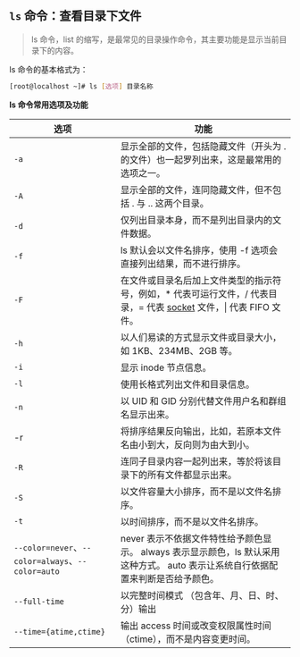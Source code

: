 ## `ls` 命令：查看目录下文件

> ls 命令，list 的缩写，是最常见的目录操作命令，其主要功能是显示当前目录下的内容。

ls 命令的基本格式为：

```bash
[root@localhost ~]# ls [选项] 目录名称
```

**ls 命令常用选项及功能**

| 选项                                              | 功能                                                                                                                                                  |
| ------------------------------------------------- | ----------------------------------------------------------------------------------------------------------------------------------------------------- |
| `-a`                                              | 显示全部的文件，包括隐藏文件（开头为 . 的文件）也一起罗列出来，这是最常用的选项之一。                                                                 |
| `-A`                                              | 显示全部的文件，连同隐藏文件，但不包括 . 与 .. 这两个目录。                                                                                           |
| `-d`                                              | 仅列出目录本身，而不是列出目录内的文件数据。                                                                                                          |
| `-f`                                              | ls 默认会以文件名排序，使用 -f 选项会直接列出结果，而不进行排序。                                                                                     |
| `-F`                                              | 在文件或目录名后加上文件类型的指示符号，例如，* 代表可运行文件，/ 代表目录，= 代表 [socket](http://c.biancheng.net/socket/) 文件，\| 代表 FIFO 文件。 |
| `-h`                                              | 以人们易读的方式显示文件或目录大小，如 1KB、234MB、2GB 等。                                                                                           |
| `-i`                                              | 显示 inode 节点信息。                                                                                                                                 |
| `-l`                                              | 使用长格式列出文件和目录信息。                                                                                                                        |
| `-n`                                              | 以 UID 和 GID 分别代替文件用户名和群组名显示出来。                                                                                                    |
| -r                                                | 将排序结果反向输出，比如，若原本文件名由小到大，反向则为由大到小。                                                                                    |
| `-R`                                              | 连同子目录内容一起列出来，等於将该目录下的所有文件都显示出来。                                                                                        |
| `-S`                                              | 以文件容量大小排序，而不是以文件名排序。                                                                                                              |
| `-t`                                              | 以时间排序，而不是以文件名排序。                                                                                                                      |
| `--color=never`、`--color=always`、`--color=auto` | never 表示不依据文件特性给予颜色显示。 always 表示显示颜色，ls 默认采用这种方式。 auto 表示让系统自行依据配置来判断是否给予颜色。                     |
| `--full-time`                                     | 以完整时间模式 （包含年、月、日、时、分）输出                                                                                                         |
| `--time={atime,ctime}`                            | 输出 access 时间或改变权限属性时间（ctime），而不是内容变更时间。                                                                                     |
